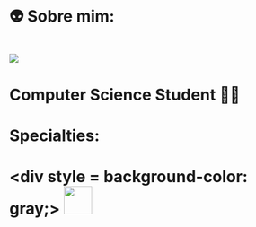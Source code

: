 # 👽 Sobre mim:
# <div> <a href="https://www.linkedin.com/in/seu-usuário-linkedln-aqui" target="_blank"><img loading="lazy" src="https://img.shields.io/badge/-LinkedIn-%230077B5?style=for-the-badge&logo=linkedin&logoColor=white" target="_blank"></a> <div/>
# Computer Science Student 🧑‍💻
# Specialties:
# <div style = background-color: gray;> <img src="https://cdn.jsdelivr.net/gh/devicons/devicon@latest/icons/html5/html5-original.svg" width="50" height="50" /><div/>
          
          

